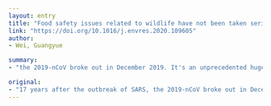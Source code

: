 ```yaml
---
layout: entry
title: "Food safety issues related to wildlife have not been taken seriously from SARS to COVID-19"
link: "https://doi.org/10.1016/j.envres.2020.109605"
author:
- Wei, Guangyue

summary:
- "the 2019-nCoV broke out in December 2019. It's an unprecedented huge challenge and disaster for people all over the world. The author found that only 515 studies on food safety related to wildlife have been published worldwide in the past 17 years. SARS or 2019-NCoV, scientists were targeting wildlife, the whole world did not pay enough attention to food safety relating to wildlife. Only 515 research studies on the health of food safety has been published globally. After SARS, the entire world failed to pay attention to the outbreak of SARS broke out 17 years after the outbreak. virology papers published in December."

original:
- "17 years after the outbreak of SARS, the 2019-nCoV broke out in December 2019. It's an unprecedented huge challenge and disaster for people all over the world. According to Web of Science database, The author found that 95,724 virology papers have been published in the past 17 years, 68,632 of which are supported by fund (71.7%). Meanwhile, 50,567 papers related to food safety have been published in the past 17 years, 28,165 of which are supported by fund (55.7%%). It seems that people's safety and global stability are greatly guaranteed. However, whether SARS or 2019-nCoV, scientists were targeting wildlife, the author found that only 515 studies on food safety related to wildlife have been published worldwide in the past 17 years. After SARS, the whole world did not pay enough attention to food safety related to wildlife."
---
```


